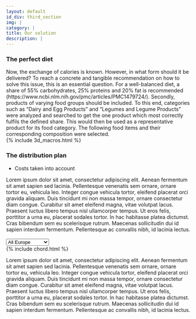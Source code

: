 ```yaml
---
layout: default
id_div: third_section
img: |
category: |
title: Our solution
description: |
---
```


<div class="row">
  <div class="col-sm-1"></div>
  <div class="col-sm-4">
    <h3>The perfect diet</h3>
    Now, the exchange of calories is known. However, in what form should it be delivered? To reach a concrete and tangible recommendation on how to solve this issue, this is an essential question. For a well-balanced diet, a share of 55% carbohydrates, 25% proteins and 20% fat is recommended (https://www.ncbi.nlm.nih.gov/pmc/articles/PMC1479724/). Secondly, products of varying food groups should be included. To this end, categories such as “Dairy and Egg Products” and “Legumes and Legume Products” were analyzed and searched to get the one product which most correctly fulfils the defined share. This would then be used as a representative product for its food category. The following food items and their corresponding composition were selected. 
  </div>
  <div class="col-sm-6">
    {% include 3d_macros.html %}
  </div>
  <div class="col-sm-1"></div>
</div>

<div class="row">
  <div class="col-sm-1"></div>
  <div class="col-sm-10">
    <h3>The distribution plan</h3>
    <ul>
      <li>Costs taken into account</li>
    </ul>
    Lorem ipsum dolor sit amet, consectetur adipiscing elit. Aenean fermentum sit amet sapien sed lacinia. Pellentesque venenatis sem ornare, ornare tortor eu, vehicula leo. Integer congue vehicula tortor, eleifend placerat orci gravida aliquam. Duis tincidunt mi non massa tempor, ornare consectetur diam congue. Curabitur sit amet eleifend magna, vitae volutpat lacus. Praesent luctus libero tempus nisl ullamcorper tempus. Ut eros felis, porttitor a urna eu, placerat sodales tortor. In hac habitasse platea dictumst. Cras bibendum sem eu scelerisque rutrum. Maecenas sollicitudin dui id sapien interdum fermentum. Pellentesque ac convallis nibh, id lacinia lectus.
  </div>
  <div class="col-sm-1"></div>
</div>

<br/>

<div class="row">
  <div class="col-sm-1"></div>
  <div class="col-sm-1">
    <select id="chord_countries">
      <option value="Europe" selected>All Europe</option>
      <option value="France">France</option>
      <option value="Germany">Germany</option>
      <option value="Italy">Italy</option>
      <option value="Spain">Spain</option>
      <option value="UK">United Kingdom</option>
    </select>
  </div>
  <div class="col-sm-5" id="chord_box">
    <div id="Europe_chord">
      {% include chord.html %}
    </div>
    <div id="France_chord" style="display:none">
      {% include chord_fr.html %}
    </div>
    <div id="Germany_chord" style="display:none">
      {% include chord_ge.html %}
    </div>
    <div id="Italy_chord" style="display:none">
      {% include chord_it.html %}
    </div>
    <div id="Spain_chord" style="display:none">
      {% include chord_es.html %}
    </div>
    <div id="UK_chord" style="display:none">
      {% include chord_uk.html %}
    </div>
  </div>
  <div class="col-sm-3">
    <p>Lorem ipsum dolor sit amet, consectetur adipiscing elit. Aenean fermentum sit amet sapien sed lacinia. Pellentesque venenatis sem ornare, ornare tortor eu, vehicula leo. Integer congue vehicula tortor, eleifend placerat orci gravida aliquam. Duis tincidunt mi non massa tempor, ornare consectetur diam congue. Curabitur sit amet eleifend magna, vitae volutpat lacus. Praesent luctus libero tempus nisl ullamcorper tempus. Ut eros felis, porttitor a urna eu, placerat sodales tortor. In hac habitasse platea dictumst. Cras bibendum sem eu scelerisque rutrum. Maecenas sollicitudin dui id sapien interdum fermentum. Pellentesque ac convallis nibh, id lacinia lectus. </p>
  </div>
  <div class="col-sm-1"></div>
</div>


<!-- </script> -->

<script>
$(document).ready(function() {

  $(".bk-toolbar").parent().css('backgroundColor', '#f8f8f8');
  active_chord = "#Europe_chord";
  $('#chord_countries').change(function(){

    $(active_chord).hide();
    active_chord = "#".concat($('#chord_countries').val(), "_chord");
    $(active_chord).show();
    
  })
});
</script>
